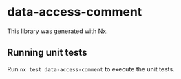 # data-access-comment

This library was generated with [Nx](https://nx.dev).

## Running unit tests

Run `nx test data-access-comment` to execute the unit tests.
